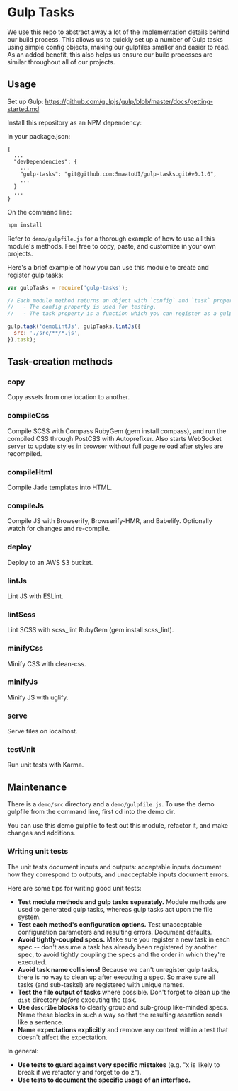 
# Gulp Tasks

We use this repo to abstract away a lot of the implementation details behind
our build process. This allows us to quickly set up a number of Gulp tasks
using simple config objects, making our gulpfiles smaller and easier to read.
As an added benefit, this also helps us ensure our build processes are similar
throughout all of our projects.

## Usage

Set up Gulp: https://github.com/gulpjs/gulp/blob/master/docs/getting-started.md

Install this repository as an NPM dependency:

In your package.json:
```
{
  ...
  "devDependencies": {
    ...
    "gulp-tasks": "git@github.com:SmaatoUI/gulp-tasks.git#v0.1.0",
    ...
  }
  ...
}
```

On the command line:
```bash
npm install
```

Refer to `demo/gulpfile.js` for a thorough example of how to use all this
module's methods. Feel free to copy, paste, and customize in your own projects.

Here's a brief example of how you can use this module to create and register
gulp tasks:

```javascript
var gulpTasks = require('gulp-tasks');

// Each module method returns an object with `config` and `task` properties.
//   - The config property is used for testing.
//   - The task property is a function which you can register as a gulp task.

gulp.task('demoLintJs', gulpTasks.lintJs({
  src: './src/**/*.js',
}).task);
```

## Task-creation methods

### copy

Copy assets from one location to another.

### compileCss

Compile SCSS with Compass RubyGem (gem install compass), and run the compiled
CSS through PostCSS with Autoprefixer. Also starts WebSocket server to update
styles in browser without full page reload after styles are recompiled.

### compileHtml

Compile Jade templates into HTML.

### compileJs

Compile JS with Browserify, Browserify-HMR, and Babelify. Optionally watch for
changes and re-compile.

### deploy

Deploy to an AWS S3 bucket.

### lintJs

Lint JS with ESLint.

### lintScss

Lint SCSS with scss_lint RubyGem (gem install scss_lint).

### minifyCss

Minify CSS with clean-css.

### minifyJs

Minify JS with uglify.

### serve

Serve files on localhost.

### testUnit

Run unit tests with Karma.

## Maintenance

There is a `demo/src` directory and a `demo/gulpfile.js`. To use the demo
gulpfile from the command line, first cd into the demo dir.

You can use this demo gulpfile to test out this module, refactor it, and make
changes and additions.

### Writing unit tests

The unit tests document inputs and outputs: acceptable inputs document how they
correspond to outputs, and unacceptable inputs document errors.

Here are some tips for writing good unit tests:

* **Test module methods and gulp tasks separately.** Module methods are used to
generated gulp tasks, whereas gulp tasks act upon the file system.
* **Test each method's configuration options.** Test unacceptable configuration
parameters and resulting errors. Document defaults.
* **Avoid tightly-coupled specs.** Make sure you register a new task
in each spec -- don't assume a task has already been registered by another
spec, to avoid tightly coupling the specs and the order in which they're
executed.
* **Avoid task name collisions!** Because we can't unregister gulp tasks,
there is no way to clean up after executing a spec. So make sure all tasks
(and sub-tasks!) are registered with unique names.
* **Test the file output of tasks** where possible. Don't forget to clean up
the `dist` directory *before* executing the task.
* **Use `describe` blocks** to clearly group and sub-group like-minded specs. Name
these blocks in such a way so that the resulting assertion reads like a sentence.
* **Name expectations explicitly** and remove any content within a test that doesn't
affect the expectation.

In general:

* **Use tests to guard against very specific mistakes** (e.g. "x is likely
to break if we refactor y and forget to do z").
* **Use tests to document the specific usage of an interface.**
